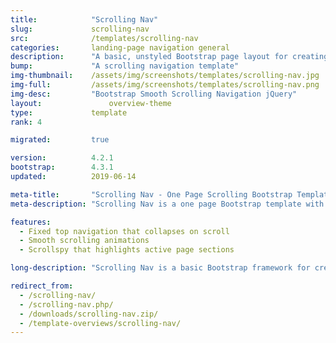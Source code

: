 ```yaml
---
title:            "Scrolling Nav"
slug:             scrolling-nav
src:              /templates/scrolling-nav
categories:       landing-page navigation general
description:      "A basic, unstyled Bootstrap page layout for creating smooth scrolling, one page websites"
bump:             "A scrolling navigation template"
img-thumbnail:    /assets/img/screenshots/templates/scrolling-nav.jpg
img-full:         /assets/img/screenshots/templates/scrolling-nav.png
img-desc:         "Bootstrap Smooth Scrolling Navigation jQuery"
layout:		    	  overview-theme
type:             template
rank: 4

migrated:         true

version:          4.2.1
bootstrap:        4.3.1
updated:          2019-06-14

meta-title:       "Scrolling Nav - One Page Scrolling Bootstrap Template"
meta-description: "Scrolling Nav is a one page Bootstrap template with smooth scrolling animations and a collapsing fixed top navigation bar. It's the perfect start to a one page Bootstrap website."

features:
  - Fixed top navigation that collapses on scroll
  - Smooth scrolling animations
  - Scrollspy that highlights active page sections

long-description: "Scrolling Nav is a basic Bootstrap framework for creating smooth scrolling, one page websites."

redirect_from:
  - /scrolling-nav/
  - /scrolling-nav.php/
  - /downloads/scrolling-nav.zip/
  - /template-overviews/scrolling-nav/
---
```

